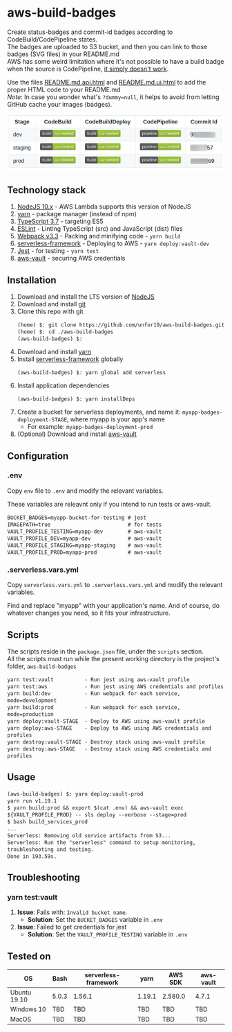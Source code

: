 # aws-build-badges
Create status-badges and commit-id badges according to CodeBuild/CodePipeline states.<br>
The badges are uploaded to S3 bucket, and then you can link to those badges (SVG files) in your README.md<br>
AWS has some weird limitation where it's not possible to have a build badge when the source is CodePipeline, [it simply doesn't work](https://forums.aws.amazon.com/message.jspa?messageID=867736#867736).

Use the files [README.md.api.html](README.md.api.html) and [README.md.ui.html](README.md.ui.html) to add the proper HTML code to your README.md<br>
*Note*: In case you wonder what's `?dummy=null`, it helps to avoid from letting GitHub cache your images (badges).

![Example](./assets/aws-build-badges-example.png)

## Technology stack
1. [NodeJS 10.x](https://aws.amazon.com/about-aws/whats-new/2019/05/aws_lambda_adds_support_for_node_js_v10/) - AWS Lambda supports this version of NodeJS
1. [yarn](https://yarnpkg.com/lang/en/) - package manager (instead of npm)
1. [TypeScript 3.7](https://www.typescriptlang.org/) - targeting ES5
1. [ESLint](https://eslint.org/) - Linting TypeScript (src) and JavaScript (dist) files
1. [Webpack v3.3](https://webpack.js.org/) - Packing and minifying code - `yarn build`
1. [serverless-framework](https://serverless.com/) - Deploying to AWS - `yarn deploy:vault-dev`
1. [Jest](https://jestjs.io/) - for testing - `yarn test`
1. [aws-vault](https://github.com/99designs/aws-vault) - securing AWS credentials

## Installation
1.  Download and install the LTS version of [NodeJS](https://nodejs.org/en/)
1.  Download and install [git](https://git-scm.com/book/en/v2/Getting-Started-Installing-Git)
1.  Clone this repo with git
    ```
    (home) $: git clone https://github.com/unfor19/aws-build-badges.git
    (home) $: cd ./aws-build-badges
    (aws-build-badges) $: 
    ```
1.  Download and install [yarn](https://yarnpkg.com/lang/en/docs/install/)
1.  Install [serverless-framework](https://serverless.com/framework/docs/providers/aws/guide/installation/) globally
    ```
    (aws-build-badges) $: yarn global add serverless
    ```
1.  Install application dependencies
    ```
    (aws-build-badges) $: yarn installDeps
    ```
1.  Create a bucket for serverless deployments, and name it: `myapp-badges-deployment-STAGE`,
    where myapp is your app's name
    - For example: `myapp-badges-deployment-prod`
1.  (Optional) Download and install [aws-vault](https://github.com/99designs/aws-vault)

## Configuration
### .env
Copy `env` file to `.env` and modify the relevant variables.

These variables are releavnt only if you intend to run tests or aws-vault.
```
BUCKET_BADGES=myapp-bucket-for-testing # jest
IMAGEPATH=true                         # for tests
VAULT_PROFILE_TESTING=myapp-dev        # aws-vault
VAULT_PROFILE_DEV=myapp-dev            # aws-vault
VAULT_PROFILE_STAGING=myapp-staging    # aws-vault
VAULT_PROFILE_PROD=myapp-prod          # aws-vault
```

### .serverless.vars.yml
Copy `serverless.vars.yml` to `.serverless.vars.yml` and modify the relevant variables. 

Find and replace "myapp" with your application's name. And of course, do whatever changes you need, so it fits your infrastructure.

## Scripts
The scripts reside in the `package.json` file, under the `scripts` section.<br>
All the scripts must run while the present working directory is the project's folder, `aws-build-badges`
```
yarn test:vault          - Run jest using aws-vault profile
yarn test:aws            - Run jest using AWS credentials and profiles
yarn build:dev           - Run webpack for each service, mode=development
yarn build:prod          - Run webpack for each service, mode=production
yarn deploy:vault-STAGE  - Deploy to AWS using aws-vault profile
yarn deploy:aws-STAGE    - Deploy to AWS using AWS credentials and profiles
yarn destroy:vault-STAGE - Destroy stack using aws-vault profile
yarn destroy:aws-STAGE   - Destroy stack using AWS credentials and profiles
```

## Usage
```
(aws-build-badges) $: yarn deploy:vault-prod
yarn run v1.19.1
$ yarn build:prod && export $(cat .env) && aws-vault exec ${VAULT_PROFILE_PROD} -- sls deploy --verbose --stage=prod
$ bash build_services_prod
...
Serverless: Removing old service artifacts from S3...
Serverless: Run the "serverless" command to setup monitoring, troubleshooting and testing.
Done in 193.59s.
```

## Troubleshooting

### yarn test:vault
1. **Issue**: Fails with: `Invalid bucket name`.
   - **Solution**: Set the `BUCKET_BADGES` variable in `.env`
1. **Issue**: Failed to get credentials for jest
   - **Solution**: Set the `VAULT_PROFILE_TESTING` variable in `.env`
   
## Tested on
<table>
	<thead>
		<th>OS</th>
		<th>Bash</th>
		<th>serverless-framework</th>
		<th>yarn</th>
		<th>AWS SDK</th>
		<th>aws-vault</th>
	</thead>
	<tbody>
		<tr>
	<td>Ubuntu 19.10</td>	
	<td>5.0.3</td>	
	<td>1.56.1</td>			
	<td>1.19.1</td>	
	<td>2.580.0</td>
	<td>4.7.1</td>
	</tr>
		<tr>
	<td>Windows 10</td>	
	<td>TBD</td>	
	<td>TBD</td>			
	<td>TBD</td>	
	<td>TBD</td>
	<td>TBD</td>
	</tr>
		<tr>
	<td>MacOS</td>	
	<td>TBD</td>	
	<td>TBD</td>			
	<td>TBD</td>	
	<td>TBD</td>
	<td>TBD</td>
	</tr>		
   </tbody>
</table>
